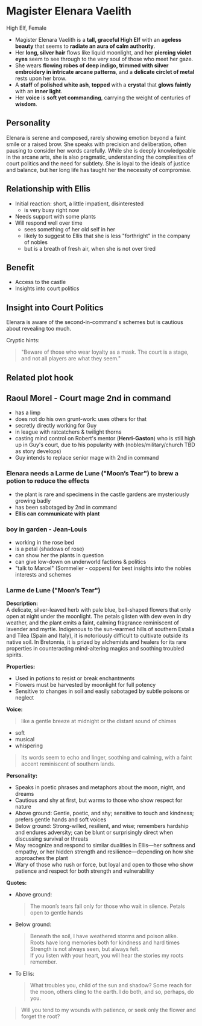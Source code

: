 # Magister Elenara Vaelith

High Elf, Female

- Magister Elenara Vaelith is a **tall, graceful High Elf** with an **ageless beauty** that seems to **radiate an aura of calm authority**.
- Her **long, silver hair** flows like liquid moonlight, and her **piercing violet eyes** seem to see through to the very soul of those who meet her gaze.
- She wears **flowing robes of deep indigo, trimmed with silver embroidery in intricate arcane patterns**, and a **delicate circlet of metal** rests upon her brow.
- A **staff** of **polished white ash**, **topped** with a **crystal** that **glows faintly** with an **inner light**.
- Her **voice** is **soft yet commanding**, carrying the weight of centuries of **wisdom**.

## Personality

Elenara is serene and composed, rarely showing emotion beyond a faint smile or a raised brow. She speaks with precision and deliberation, often pausing to consider her words carefully. While she is deeply knowledgeable in the arcane arts, she is also pragmatic, understanding the complexities of court politics and the need for subtlety. She is loyal to the ideals of justice and balance, but her long life has taught her the necessity of compromise.

## Relationship with Ellis

- Initial reaction: short, a little impatient, disinterested
  - is very busy right now
- Needs support with some plants
- Will respond well over time
  - sees something of her old self in her
  - likely to suggest to Ellis that she is less "forthright" in the company of nobles
  - but is a breath of fresh air, when she is not over tired

## Benefit

- Access to the castle
- Insights into court politics

## Insight into Court Politics

Elenara is aware of the second-in-command's schemes but is cautious about revealing too much.

Cryptic hints:
> "Beware of those who wear loyalty as a mask. The court is a stage, and not all players are what they seem."

## Related plot hook

## Raoul Morel - Court mage 2nd in command

- has a limp
- does not do his own grunt-work: uses others for that
- secretly directly working for Guy
- in league with ratcatchers & twilight thorns
- casting mind control on Robert's mentor (**Henri-Gaston**) who is still high up in Guy's court, due to his popularity with (nobles/military/church TBD as story develops)
- Guy intends to replace senior mage with 2nd in command

### Elenara needs a **Larme de Lune** ("Moon’s Tear") to brew a potion to reduce the effects

- the plant is rare and specimens in the castle gardens are mysteriously growing badly
- has been sabotaged by 2nd in command
- **Ellis can communicate with plant**

### boy in garden - Jean-Louis

- working in the rose bed
- is a petal (shadows of rose)
- can show her the plants in question
- can give low-down on underworld factions & politics
- "talk to Marcel" (Sommelier - coppers) for best insights into the nobles interests and schemes

### **Larme de Lune** ("Moon’s Tear")

**Description:**  
A delicate, silver-leaved herb with pale blue, bell-shaped flowers that only open at night under the moonlight. The petals glisten with dew even in dry weather, and the plant emits a faint, calming fragrance reminiscent of lavender and myrtle. Indigenous to the sun-warmed hills of southern Estalia and Tilea (Spain and Italy), it is notoriously difficult to cultivate outside its native soil. In Bretonnia, it is prized by alchemists and healers for its rare properties in counteracting mind-altering magics and soothing troubled spirits.

**Properties:**  

- Used in potions to resist or break enchantments  
- Flowers must be harvested by moonlight for full potency  
- Sensitive to changes in soil and easily sabotaged by subtle poisons or neglect

**Voice:**

> like a gentle breeze at midnight or the distant sound of chimes

- soft
- musical
- whispering

> Its words seem to echo and linger, soothing and calming, with a faint accent reminiscent of southern lands.

**Personality:**

- Speaks in poetic phrases and metaphors about the moon, night, and dreams  
- Cautious and shy at first, but warms to those who show respect for nature
- Above ground: Gentle, poetic, and shy; sensitive to touch and kindness; prefers gentle hands and soft voices
- Below ground: Strong-willed, resilient, and wise; remembers hardship and endures adversity; can be blunt or surprisingly direct when discussing survival or threats
- May recognize and respond to similar dualities in Ellis—her softness and empathy, or her hidden strength and resilience—depending on how she approaches the plant
- Wary of those who rush or force, but loyal and open to those who show patience and respect for both strength and vulnerability

**Quotes:**  

- Above ground:
  > The moon’s tears fall only for those who wait in silence.
  > Petals open to gentle hands

- Below ground:
  > Beneath the soil, I have weathered storms and poison alike.  
  > Roots have long memories both for kindness and hard times
  > Strength is not always seen, but always felt.  
  > If you listen with your heart, you will hear the stories my roots remember.

- To Ellis:
  > What troubles you, child of the sun and shadow?
  > Some reach for the moon, others cling to the earth. I do both, and so, perhaps, do you.  

> Will you tend to my wounds with patience, or seek only the flower and forget the root?

